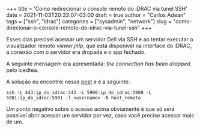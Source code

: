 +++
title = 'Como redirecionar o console remoto do iDRAC via tunel SSH'
date = 2021-11-03T20:33:07-03:00
draft = true
author = "Carlos Adean"
tags = ["ssh", "idrac"]
categories = ["sysadmin", "network"]
slug = "como-direcionar-o-console-remoto-do-idrac-via-tunel-ssh"
+++

Esses dias precisei acessar um servidor Dell via SSH e ao tentar executar o visualizador remoto *viewer.jnlp*, que está disponível na interface do iDRAC, a conexão com o servidor era dropada e o app fechado.

A seguinte mensagem era apresentada: *the connection has been dropped* pelo icedtea.


A solução eu encontrei nesse [post](https://www.ducea.com/2008/08/20/drac-console-redirection-over-a-ssh-tunnel/) e é a seguinte:

```console
ssh -L 443:ip_do_idrac:443 -L 5900:ip_do_idrac:5900 -L 5901:ip_do_idrac:5901 -l <username> -N host_remoto
```

Um ponto negativo sobre o acesso acima obviamente é que só será possível abrir acessar um servidor por vez, caso você precise acessar mais de um.
